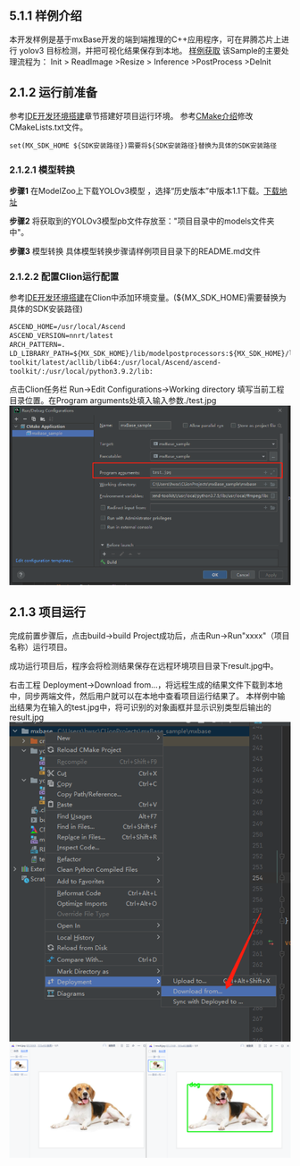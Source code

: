 ## 5.1.1 样例介绍
本开发样例是基于mxBase开发的端到端推理的C++应用程序，可在昇腾芯片上进行 yolov3 目标检测，并把可视化结果保存到本地。
[样例获取](https://gitee.com/ascend/mindxsdk-referenceapps/tree/master/tutorials/mxBaseSample)
该Sample的主要处理流程为：
Init > ReadImage >Resize > Inference >PostProcess >DeInit

## 2.1.2 运行前准备
参考[IDE开发环境搭建](./1-2IDE开发环境搭建.md)章节搭建好项目运行环境。
参考[CMake介绍](./Cmake介绍.md)修改CMakeLists.txt文件。
```
set(MX_SDK_HOME ${SDK安装路径})需要将${SDK安装路径}替换为具体的SDK安装路径
```
### 2.1.2.1 模型转换
**步骤1** 在ModelZoo上下载YOLOv3模型 ，选择“历史版本”中版本1.1下载。[下载地址](https://www.hiascend.com/zh/software/modelzoo/detail/2/24a26134237f41a3974978d249451d19)

**步骤2** 将获取到的YOLOv3模型pb文件存放至："项目目录中的models文件夹中"。

**步骤3** 模型转换
具体模型转换步骤请样例项目目录下的README.md文件  

### 2.1.2.2 配置Clion运行配置
参考[IDE开发环境搭建](./1-2IDE开发环境搭建.md)在Clion中添加环境变量。(${MX_SDK_HOME}需要替换为具体的SDK安装路径)
```
ASCEND_HOME=/usr/local/Ascend
ASCEND_VERSION=nnrt/latest
ARCH_PATTERN=.
LD_LIBRARY_PATH=${MX_SDK_HOME}/lib/modelpostprocessors:${MX_SDK_HOME}/lib:${MX_SDK_HOME}/opensource/lib:/usr/local/Ascend/ascend-toolkit/latest/acllib/lib64:/usr/local/Ascend/ascend-toolkit/:/usr/local/python3.9.2/lib:
```
点击Clion任务栏 Run->Edit Configurations->Working directory 填写当前工程目录位置。在Program arguments处填入输入参数./test.jpg
![1.png](img/20210712140926.png "1.png")

## 2.1.3 项目运行
完成前置步骤后，点击build->build Project成功后，点击Run->Run"xxxx"（项目名称）运行项目。
  
成功运行项目后，程序会将检测结果保存在远程环境项目目录下result.jpg中。


右击工程 Deployment->Download from...，将远程生成的结果文件下载到本地中，同步两端文件，然后用户就可以在本地中查看项目运行结果了。
本样例中输出结果为在输入的test.jpg中，将可识别的对象画框并显示识别类型后输出的result.jpg  
![2.png](img/20210712141316.png "2.png")
![3.png](img/20210712141205.png "3.png")